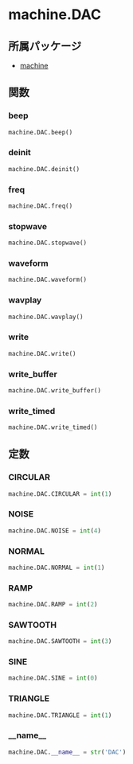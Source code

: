 # machine.DAC

## 所属パッケージ
- [machine](../../module/machine)

## 関数

### beep
```python
machine.DAC.beep()
```

### deinit
```python
machine.DAC.deinit()
```

### freq
```python
machine.DAC.freq()
```

### stopwave
```python
machine.DAC.stopwave()
```

### waveform
```python
machine.DAC.waveform()
```

### wavplay
```python
machine.DAC.wavplay()
```

### write
```python
machine.DAC.write()
```

### write\_buffer
```python
machine.DAC.write_buffer()
```

### write\_timed
```python
machine.DAC.write_timed()
```

## 定数

### CIRCULAR
```python
machine.DAC.CIRCULAR = int(1)
```

### NOISE
```python
machine.DAC.NOISE = int(4)
```

### NORMAL
```python
machine.DAC.NORMAL = int(1)
```

### RAMP
```python
machine.DAC.RAMP = int(2)
```

### SAWTOOTH
```python
machine.DAC.SAWTOOTH = int(3)
```

### SINE
```python
machine.DAC.SINE = int(0)
```

### TRIANGLE
```python
machine.DAC.TRIANGLE = int(1)
```

### \_\_name\_\_
```python
machine.DAC.__name__ = str('DAC')
```
